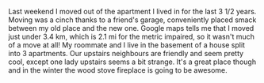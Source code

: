 Last weekend I moved out of the apartment I lived in for the last 3 1/2 years. Moving was a cinch thanks to a friend's garage, conveniently placed smack between my old place and the new one. Google maps tells me that I moved just under 3.4 km, which is 2.1 mi for the metric impaired, so it wasn't much of a move at all! My roommate and I live in the basement of a house split into 3 apartments. Our upstairs neighbours are friendly and seem pretty cool, except one lady upstairs seems a bit strange. It's a great place though and in the winter the wood stove fireplace is going to be awesome.
